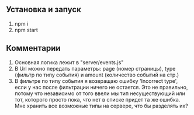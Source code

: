 ## Установка и запуск
1. npm i
1. npm start

## Комментарии
1. Основная логика лежит в "server/events.js"
1. В Url можно передать параметры: page (номер страницы), type (фильтр по типу события) и amount (количество событий на стр.)
1. В фильтре по типу события я возвращаю ошибку 'Incorrect type', если у нас после фильтрации ничего не остается.
Это не правильно, потому что независимо от того ввели мы тип несуществующий или тот, которого просто пока, что нет в списке придет та же ошибка.
Мне хранить все возможные типы на сервере, что бы разделять их? 